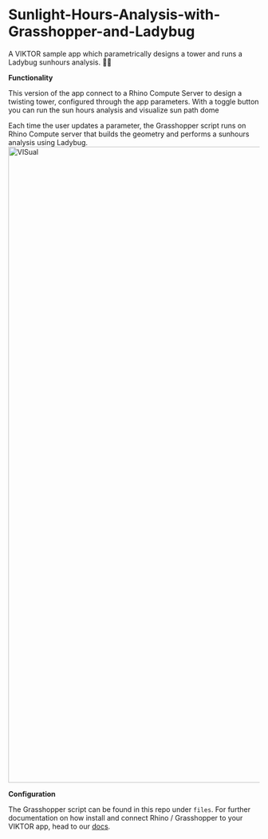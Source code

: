 # Sunlight-Hours-Analysis-with-Grasshopper-and-Ladybug
A VIKTOR sample app which parametrically designs a tower and runs a Ladybug sunhours analysis. 🦗🐞

**Functionality**

This version of the app connect to a Rhino Compute Server
to design a  twisting tower, configured through the app parameters. With a toggle button you can run the sun hours analysis and visualize sun path dome

Each time the user updates a parameter, the Grasshopper script runs on
Rhino Compute server that builds the geometry and performs a sunhours analysis using Ladybug.
<img width="1276" alt="VISual" src="https://github.com/viktor-platform/Sunlight-Hours-Analysis-with-Grasshopper-and-Ladybug/assets/144118685/3517f8a4-2edc-412e-9cf0-9997d4912c51">


**Configuration**

The Grasshopper script can be found in this repo under `files`. For further documentation on how install and connect Rhino / Grasshopper to your VIKTOR app, head to our [docs](https://docs.viktor.ai/docs/create-apps/software-integrations/rhino-grasshopper/).



